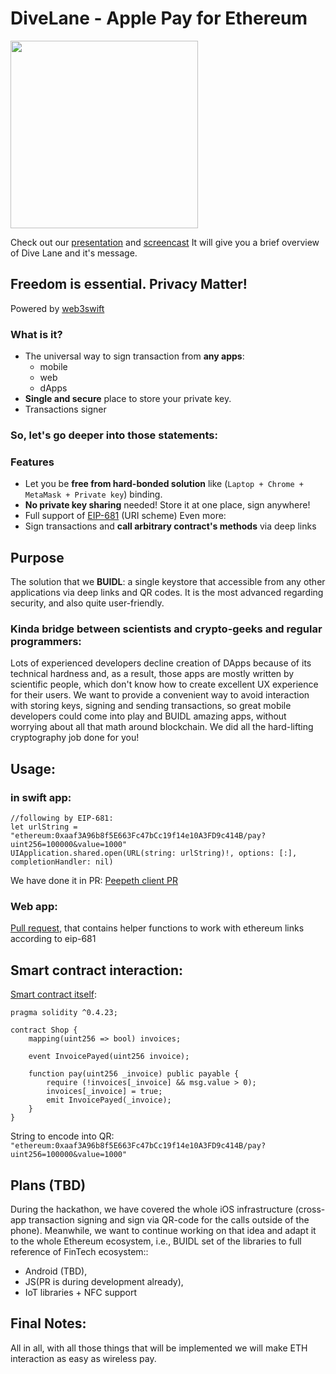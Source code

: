 # DiveLane - Apple Pay for Ethereum

<img src="https://github.com/matterinc/DiveLane/blob/master/dive%20logo.png" align="center" width="300">

Check out our [presentation](https://github.com/matterinc/DiveLane/blob/master/DiveLanePresentation.pdf) and [screencast](https://www.youtube.com/watch?v=Uidm5YccUas)
It will give you a brief overview of Dive Lane and it's message.

## Freedom is **essential**. Privacy **Matter**!
Powered by [web3swift](https://github.com/matterinc/web3swift)

### What is it?

- The universal way to sign transaction from **any apps**: 
  - mobile
  - web
  - dApps
- **Single and secure** place to store your private key.
-  Transactions signer

### So, let's go deeper into those statements:

### Features
- Let you be **free from hard-bonded solution** like (`Laptop + Chrome + MetaMask + Private key`) binding. 
- **No private key sharing** needed! Store it at one place, sign anywhere!
- Full support of [EIP-681](https://eips.ethereum.org/EIPS/eip-681) (URI scheme)
 Even more:
- Sign transactions and **call arbitrary contract's methods** via deep links

## Purpose

The solution that we **BUIDL**: a single keystore that accessible from any other applications via deep links and QR codes. It is the most advanced regarding security, and also quite user-friendly.


### Kinda bridge between scientists and crypto-geeks and regular programmers:
Lots of experienced developers decline creation of DApps because of its technical hardness and, as a result, those apps are mostly written by scientific people, which don't know how to create excellent UX experience for their users. We want to provide a convenient way to avoid interaction with storing keys, signing and sending transactions, so great mobile developers could come into play and BUIDL amazing apps, without worrying about all that math around blockchain. 
We did all the hard-lifting cryptography job done for you!

## Usage:

### in swift app:
```
//following by EIP-681:
let urlString = "ethereum:0xaaf3A96b8f5E663Fc47bCc19f14e10A3FD9c414B/pay?uint256=100000&value=1000"
UIApplication.shared.open(URL(string: urlString)!, options: [:], completionHandler: nil)
```
We have done it in PR: [Peepeth client PR](https://github.com/matterinc/PeepethClient/pull/8)


### Web app:

[Pull request](https://github.com/ethereum/web3.js/pull/1929), that contains helper functions to work with ethereum links according to eip-681



## Smart contract interaction:
[Smart contract itself](https://rinkeby.etherscan.io/address/0xaaf3a96b8f5e663fc47bcc19f14e10a3fd9c414b):
```
pragma solidity ^0.4.23;

contract Shop {
    mapping(uint256 => bool) invoices;
    
    event InvoicePayed(uint256 invoice);

    function pay(uint256 _invoice) public payable {
        require (!invoices[_invoice] && msg.value > 0);
        invoices[_invoice] = true;
        emit InvoicePayed(_invoice);
    }
}
```
String to encode into QR: `"ethereum:0xaaf3A96b8f5E663Fc47bCc19f14e10A3FD9c414B/pay?uint256=100000&value=1000"`

## Plans (TBD)
During the hackathon, we have covered the whole iOS infrastructure (cross-app transaction signing and sign via QR-code for the calls outside of the phone).
Meanwhile, we want to continue working on that idea and adapt it to the whole Ethereum ecosystem, 
i.e., BUIDL set of the libraries to full reference of FinTech ecosystem::
- Android (TBD), 
- JS(PR is during development already), 
- IoT libraries + NFC support 

## Final Notes:

All in all, with all those things that will be implemented we will make ETH interaction as easy as wireless pay.
